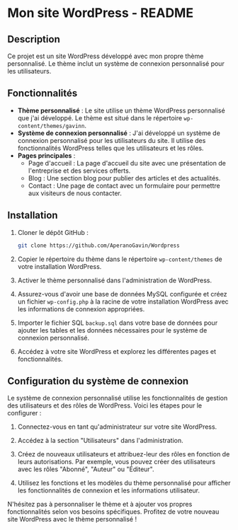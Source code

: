 # Mon site WordPress - README

## Description

Ce projet est un site WordPress développé avec mon propre thème personnalisé. Le thème inclut un système de connexion personnalisé pour les utilisateurs.

## Fonctionnalités

- **Thème personnalisé** : Le site utilise un thème WordPress personnalisé que j'ai développé. Le thème est situé dans le répertoire `wp-content/themes/gavinn`.
- **Système de connexion personnalisé** : J'ai développé un système de connexion personnalisé pour les utilisateurs du site. Il utilise des fonctionnalités WordPress telles que les utilisateurs et les rôles.
- **Pages principales** :
  - Page d'accueil : La page d'accueil du site avec une présentation de l'entreprise et des services offerts.
  - Blog : Une section blog pour publier des articles et des actualités.
  - Contact : Une page de contact avec un formulaire pour permettre aux visiteurs de nous contacter.

## Installation

1. Cloner le dépôt GitHub :

   ```bash
   git clone https://github.com/AperanoGavin/Wordpress
   ```

2. Copier le répertoire du thème dans le répertoire `wp-content/themes` de votre installation WordPress.

3. Activer le thème personnalisé dans l'administration de WordPress.

4. Assurez-vous d'avoir une base de données MySQL configurée et créez un fichier `wp-config.php` à la racine de votre installation WordPress avec les informations de connexion appropriées.

5. Importer le fichier SQL `backup.sql` dans votre base de données pour ajouter les tables et les données nécessaires pour le système de connexion personnalisé.

6. Accédez à votre site WordPress et explorez les différentes pages et fonctionnalités.

## Configuration du système de connexion

Le système de connexion personnalisé utilise les fonctionnalités de gestion des utilisateurs et des rôles de WordPress. Voici les étapes pour le configurer :

1. Connectez-vous en tant qu'administrateur sur votre site WordPress.

2. Accédez à la section "Utilisateurs" dans l'administration.

3. Créez de nouveaux utilisateurs et attribuez-leur des rôles en fonction de leurs autorisations. Par exemple, vous pouvez créer des utilisateurs avec les rôles "Abonné", "Auteur" ou "Éditeur".

4. Utilisez les fonctions et les modèles du thème personnalisé pour afficher les fonctionnalités de connexion et les informations utilisateur.

N'hésitez pas à personnaliser le thème et à ajouter vos propres fonctionnalités selon vos besoins spécifiques. Profitez de votre nouveau site WordPress avec le thème personnalisé !